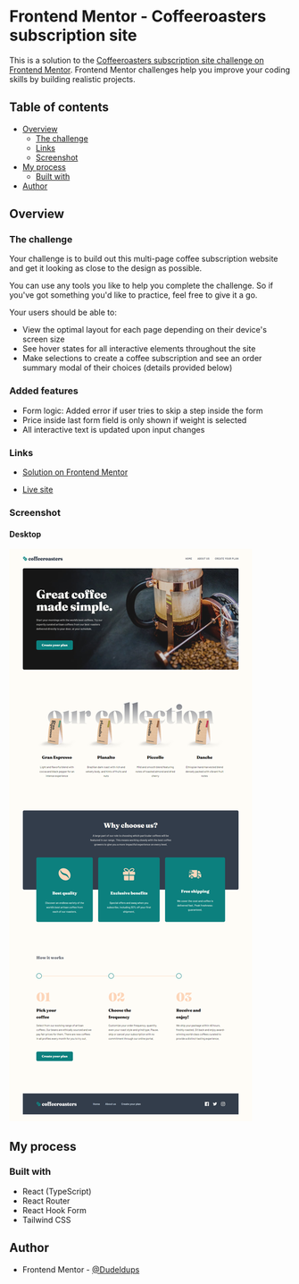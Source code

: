 # Frontend Mentor - Coffeeroasters subscription site

This is a solution to the [Coffeeroasters subscription site challenge on Frontend Mentor](https://www.frontendmentor.io/challenges/coffeeroasters-subscription-site-5Fc26HVY6). Frontend Mentor challenges help you improve your coding skills by building realistic projects.

## Table of contents

- [Overview](#overview)
  - [The challenge](#the-challenge)
    <!-- - [Added features](#added-features) -->
  - [Links](#links)
  - [Screenshot](#screenshot)
- [My process](#my-process)
  - [Built with](#built-with)
- [Author](#author)

## Overview

### The challenge

Your challenge is to build out this multi-page coffee subscription website and get it looking as close to the design as possible.

You can use any tools you like to help you complete the challenge. So if you've got something you'd like to practice, feel free to give it a go.

Your users should be able to:

- View the optimal layout for each page depending on their device's screen size
- See hover states for all interactive elements throughout the site
- Make selections to create a coffee subscription and see an order summary modal of their choices (details provided below)

### Added features

- Form logic: Added error if user tries to skip a step inside the form
- Price inside last form field is only shown if weight is selected
- All interactive text is updated upon input changes

### Links

- [Solution on Frontend Mentor](https://www.frontendmentor.io/solutions/reacttstailwind-coffeeroasters-subscription-site-xDz3AR4IzZ)

- [Live site](https://coffeeroasters-9000.netlify.app/)

### Screenshot

#### Desktop

![Solution](https://github.com/Dudeldups/FM-coffeeroasters/blob/main/screenshots/solution.png)

## My process

### Built with

- React (TypeScript)
- React Router
- React Hook Form
- Tailwind CSS

## Author

- Frontend Mentor - [@Dudeldups](https://www.frontendmentor.io/profile/Dudeldups)
